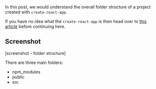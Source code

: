 In this post, we would understand the overall folder structure of a project created with `create-react-app`.

If you have no idea what the `create-react-app` is then head over to [this article](/reactjs/getting-started-with-react) before continuing here.

## Screenshot
[screenshot - folder structure]

There are three main folders:
-   npm_modules    
-   public    
-   src

<!--stackedit_data:
eyJoaXN0b3J5IjpbLTMxNDEyNDM3LC0xMjQ4NzIxNDc3LDEyND
M1MTA0NzcsNjUxNjkxMTAzLDIwMTc1MzA4OTRdfQ==
-->